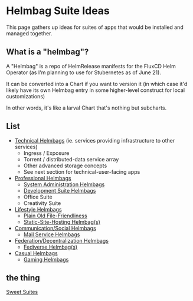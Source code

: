# Helmbag Suite Ideas

This page gathers up ideas for suites of apps that would be installed and managed together.

## What is a "helmbag"?

A "Helmbag" is a repo of HelmRelease manifests for the FluxCD Helm Operator (as I'm planning to use for Stubernetes as of June 21).

It can be converted into a Chart if you want to version it (in which case it'd likely have its own Helmbag entry in some higher-level construct for local customizations)

In other words, it's like a larval Chart that's nothing but subcharts.

## List

- [Technical Helmbags](50d3955e-9f45-40d8-8664-c288f63db8fb.md) (ie. services providing infrastructure to other services)
  - Ingress / Exposure
  - Torrent / distributed-data service array
  - Other advanced storage concepts
  - See next section for technical-user-facing apps
- [Professional Helmbags](ae0f6969-d62b-495f-bdd5-028b2205a255.md)
  - [System Administration Helmbags](1f46ee2a-7553-46fc-9279-b5cd3390b956.md)
  - [Development Suite Helmbags](6aeb2266-593d-4a39-b578-30fe97873f92.md)
  - Office Suite
  - Creativity Suite
- [Lifestyle Helmbags](d16c8401-504e-4de9-92c5-001d4f1029df.md)
  - [Plain Old File-Friendliness](8aea78fe-9cbe-4284-a57f-ed3756f477ed.md)
  - [Static-Site-Hosting Helmbag(s)](80cdaafa-9d29-41e0-9131-4346f36dc040.md)
- [Communication/Social Helmbags](9071cd81-1ed4-4d33-9bc6-7bbc1ef08331.md)
  - [Mail Service Helmbags](d2093be9-b306-40dd-bc3d-a1f1d2f9b1a4.md)
- [Federation/Decentralization Helmbags](4f48c9f1-6fb3-49fe-8235-30ac46e483a9.md)
  - [Fediverse Helmbag(s)](b4aeb0e5-6f30-43ad-8919-3bb4e41ff734.md)
- [Casual Helmbags](61d67fab-ee81-440b-8ede-a8650f168daa.md)
  - [Gaming Helmbags](1e43c951-992f-4850-ad38-4f771d94cef6.md)

## the thing

[Sweet Suites](24f2321c-bb1a-4f89-a820-5d74409ae1bb.md)
